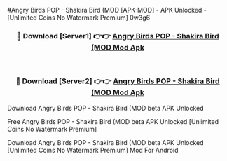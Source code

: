 #Angry Birds POP - Shakira Bird (MOD [APK-MOD] - APK Unlocked - [Unlimited Coins No Watermark Premium] 0w3g6



<div align="center">

<h3>🔴 Download [Server1] 👉👉 <a href="https://momento.my/?title=Angry_Birds_POP_-_Shakira_Bird_(MOD">Angry Birds POP - Shakira Bird (MOD Mod Apk</a></h3><br>

<h3>🔴 Download [Server2] 👉👉 <a href="https://momento.my/?title=Angry_Birds_POP_-_Shakira_Bird_(MOD">Angry Birds POP - Shakira Bird (MOD Mod Apk</a></h3>
</div>



Download Angry Birds POP - Shakira Bird (MOD beta APK Unlocked

Free Angry Birds POP - Shakira Bird (MOD beta APK Unlocked [Unlimited Coins No Watermark Premium]

Download Angry Birds POP - Shakira Bird (MOD beta APK Unlocked [Unlimited Coins No Watermark Premium] Mod For Android

